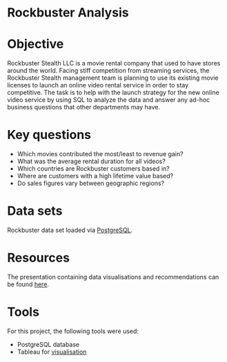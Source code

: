 # Rockbuster Analysis

# Objective
Rockbuster Stealth LLC is a movie rental company that used to have stores around the world. Facing stiff competition from streaming services, the Rockbuster Stealth management team is planning to use its existing movie licenses to launch an online video rental service in order to stay competitive. The task is to help with the launch strategy for the new online video service by using SQL to analyze the data and answer any ad-hoc business questions that other departments may have.

# Key questions
* Which movies contributed the most/least to revenue gain?
* What was the average rental duration for all videos?
* Which countries are Rockbuster customers based in?
* Where are customers with a high lifetime value based?
* Do sales figures vary between geographic regions?

# Data sets
Rockbuster data set loaded via [PostgreSQL](http://www.postgresqltutorial.com/wp-content/uploads/2019/05/dvdrental.zip).

# Resources
The presentation containing data visualisations and recommendations can be found [here](https://public.tableau.com/views/3_10-VLS/Story1?:language=en-US&:sid=&:display_count=n&:origin=viz_share_link).

# Tools
For this project, the following tools were used:
* PostgreSQL database
* Tableau for [visualisation](https://public.tableau.com/views/3_10-VLS/Story1?:language=en-US&:sid=&:redirect=auth&:display_count=n&:origin=viz_share_link)
